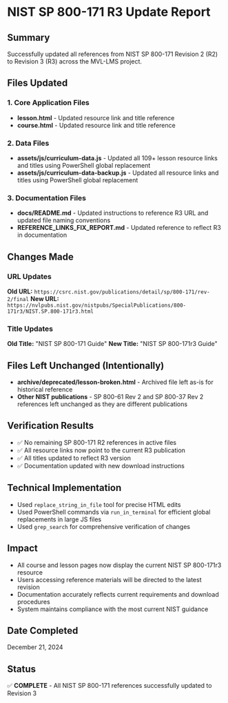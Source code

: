 # NIST SP 800-171 R3 Update Report

## Summary
Successfully updated all references from NIST SP 800-171 Revision 2 (R2) to Revision 3 (R3) across the MVL-LMS project.

## Files Updated

### 1. Core Application Files
- **lesson.html** - Updated resource link and title reference
- **course.html** - Updated resource link and title reference

### 2. Data Files
- **assets/js/curriculum-data.js** - Updated all 109+ lesson resource links and titles using PowerShell global replacement
- **assets/js/curriculum-data-backup.js** - Updated all resource links and titles using PowerShell global replacement

### 3. Documentation Files
- **docs/README.md** - Updated instructions to reference R3 URL and updated file naming conventions
- **REFERENCE_LINKS_FIX_REPORT.md** - Updated reference to reflect R3 in documentation

## Changes Made

### URL Updates
**Old URL:** `https://csrc.nist.gov/publications/detail/sp/800-171/rev-2/final`
**New URL:** `https://nvlpubs.nist.gov/nistpubs/SpecialPublications/800-171r3/NIST.SP.800-171r3.html`

### Title Updates
**Old Title:** "NIST SP 800-171 Guide"
**New Title:** "NIST SP 800-171r3 Guide"

## Files Left Unchanged (Intentionally)
- **archive/deprecated/lesson-broken.html** - Archived file left as-is for historical reference
- **Other NIST publications** - SP 800-61 Rev 2 and SP 800-37 Rev 2 references left unchanged as they are different publications

## Verification Results
- ✅ No remaining SP 800-171 R2 references in active files
- ✅ All resource links now point to the current R3 publication
- ✅ All titles updated to reflect R3 version
- ✅ Documentation updated with new download instructions

## Technical Implementation
- Used `replace_string_in_file` tool for precise HTML edits
- Used PowerShell commands via `run_in_terminal` for efficient global replacements in large JS files
- Used `grep_search` for comprehensive verification of changes

## Impact
- All course and lesson pages now display the current NIST SP 800-171r3 resource
- Users accessing reference materials will be directed to the latest revision
- Documentation accurately reflects current requirements and download procedures
- System maintains compliance with the most current NIST guidance

## Date Completed
December 21, 2024

## Status
✅ **COMPLETE** - All NIST SP 800-171 references successfully updated to Revision 3
